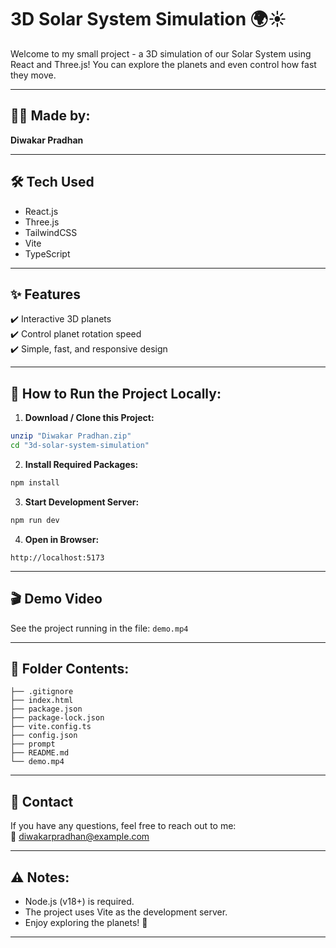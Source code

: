 
# 3D Solar System Simulation 🌍☀️

Welcome to my small project - a 3D simulation of our Solar System using React and Three.js! You can explore the planets and even control how fast they move.

---

## 👨‍💻 Made by:
**Diwakar Pradhan**

---

## 🛠️ Tech Used

- React.js
- Three.js
- TailwindCSS
- Vite
- TypeScript

---

## ✨ Features

✔️ Interactive 3D planets  
✔️ Control planet rotation speed  
✔️ Simple, fast, and responsive design  

---

## 🚀 How to Run the Project Locally:

1. **Download / Clone this Project:**

```bash
unzip "Diwakar Pradhan.zip"
cd "3d-solar-system-simulation"
```

2. **Install Required Packages:**

```bash
npm install
```

3. **Start Development Server:**

```bash
npm run dev
```

4. **Open in Browser:**

```
http://localhost:5173
```

---

## 🎬 Demo Video

See the project running in the file: `demo.mp4`

---

## 📁 Folder Contents:

```
├── .gitignore
├── index.html
├── package.json
├── package-lock.json
├── vite.config.ts
├── config.json
├── prompt
├── README.md
└── demo.mp4
```

---

## 🔗 Contact

If you have any questions, feel free to reach out to me:  
📧 diwakarpradhan@example.com  

---

## ⚠️ Notes:

- Node.js (v18+) is required.
- The project uses Vite as the development server.
- Enjoy exploring the planets! 🌌

---
